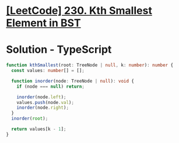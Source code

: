 # [[LeetCode] 230. Kth Smallest Element in BST](https://leetcode.com/problems/kth-smallest-element-in-a-bst/description)

# Solution - TypeScript

```typescript
function kthSmallest(root: TreeNode | null, k: number): number {
  const values: number[] = [];

  function inorder(node: TreeNode | null): void {
    if (node === null) return;

    inorder(node.left);
    values.push(node.val);
    inorder(node.right);
  }
  inorder(root);

  return values[k - 1];
}
```
